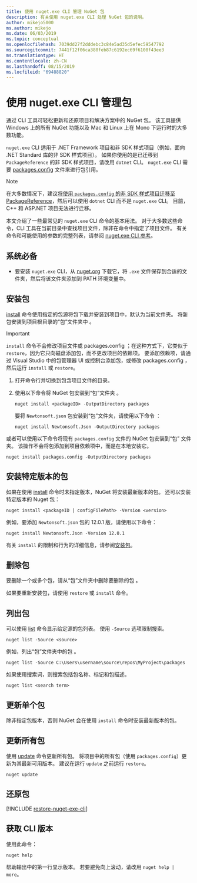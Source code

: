 ```yaml
---
title: 使用 nuget.exe CLI 管理 NuGet 包
description: 有关使用 nuget.exe CLI 处理 NuGet 包的说明。
author: mikejo5000
ms.author: mikejo
ms.date: 06/03/2019
ms.topic: conceptual
ms.openlocfilehash: 7039dd27f2dddebc3c84e5ad35d5efec59547792
ms.sourcegitcommit: 7441f12f06ca380feb87c6192ec69f6108f43ee3
ms.translationtype: HT
ms.contentlocale: zh-CN
ms.lasthandoff: 08/15/2019
ms.locfileid: "69488820"
---
```

# <a name="manage-packages-using-the-nugetexe-cli"></a>使用 nuget.exe CLI 管理包

通过 CLI 工具可轻松更新和还原项目和解决方案中的 NuGet 包。 该工具提供 Windows 上的所有 NuGet 功能以及 Mac 和 Linux 上在 Mono 下运行时的大多数功能。

`nuget.exe` CLI 适用于 .NET Framework 项目和非 SDK 样式项目（例如，面向 .NET Standard 库的非 SDK 样式项目）。 如果你使用的是已迁移到 `PackageReference` 的非 SDK 样式项目，请改用 `dotnet` CLI。 `nuget.exe` CLI 需要 [packages.config](../reference/packages-config.md) 文件来进行包引用。

> [!NOTE]
> 在大多数情况下，建议[将使用 `packages.config` 的非 SDK 样式项目迁移至 PackageReference](../consume-packages/migrate-packages-config-to-package-reference.md)，然后可以使用 `dotnet` CLI 而不是 `nuget.exe` CLI。 目前，C++ 和 ASP.NET 项目无法进行迁移。

本文介绍了一些最常见的 `nuget.exe` CLI 命令的基本用法。 对于大多数这些命令，CLI 工具在当前目录中查找项目文件，除非在命令中指定了项目文件。 有关命令和可能使用的参数的完整列表，请参阅 [nuget.exe CLI 参考](../reference/nuget-exe-cli-reference.md)。

## <a name="prerequisites"></a>系统必备

- 要安装 `nuget.exe` CLI，从 [nuget.org](https://dist.nuget.org/win-x86-commandline/latest/nuget.exe) 下载它，将 `.exe` 文件保存到合适的文件夹，然后将该文件夹添加到 PATH 环境变量中。

## <a name="install-a-package"></a>安装包

[install](../reference/cli-reference/cli-ref-install.md) 命令使用指定的包源将包下载并安装到项目中，默认为当前文件夹。 将新包安装到项目根目录的“包”文件夹中  。

> [!IMPORTANT]
> `install` 命令不会修改项目文件或 packages.config  ；在这种方式下，它类似于 `restore`，因为它只向磁盘添加包，而不更改项目的依赖项。 要添加依赖项，请通过 Visual Studio 中的包管理器 UI 或控制台添加包，或修改 packages.config  ，然后运行 `install` 或 `restore`。

1. 打开命令行并切换到包含项目文件的目录。

2. 使用以下命令将 NuGet 包安装到“包”文件夹  。

    ```cli
    nuget install <packageID> -OutputDirectory packages
    ```

    要将 `Newtonsoft.json` 包安装到“包”文件夹，请使用以下命令  ：

    ```cli
    nuget install Newtonsoft.Json -OutputDirectory packages
    ```

或者可以使用以下命令将现有 `packages.config` 文件的 NuGet 包安装到“包”  文件夹。 该操作不会将包添加到项目依赖项中，而是在本地安装它。

```cli
nuget install packages.config -OutputDirectory packages
```

## <a name="install-a-specific-version-of-a-package"></a>安装特定版本的包

如果在使用 [install](../reference/cli-reference/cli-ref-install.md) 命令时未指定版本，NuGet 将安装最新版本的包。 还可以安装特定版本的 Nuget 包：

```cli
nuget install <packageID | configFilePath> -Version <version>
```

例如，要添加 `Newtonsoft.json` 包的 12.0.1 版，请使用以下命令：

```cli
nuget install Newtonsoft.Json -Version 12.0.1
```

有关 `install` 的限制和行为的详细信息，请参阅[安装包](#install-a-package)。

## <a name="remove-a-package"></a>删除包

要删除一个或多个包，请从“包”文件夹中删除要删除的包  。

如果要重新安装包，请使用 `restore` 或 `install` 命令。

## <a name="list-packages"></a>列出包

可以使用 [list](../reference/cli-reference/cli-ref-list.md) 命令显示给定源的包列表。 使用 `-Source` 选项限制搜索。

```cli
nuget list -Source <source>
```

例如，列出“包”文件夹中的包  。

```cli
nuget list -Source C:\Users\username\source\repos\MyProject\packages
```

如果使用搜索词，则搜索包括包名称、标记和包描述。

```cli
nuget list <search term>
```

## <a name="update-an-individual-package"></a>更新单个包

除非指定包版本，否则 NuGet 会在使用 `install` 命令时安装最新版本的包。

## <a name="update-all-packages"></a>更新所有包

使用 [update](../reference/cli-reference/cli-ref-update.md) 命令更新所有包。 将项目中的所有包（使用 `packages.config`）更新为其最新可用版本。 建议在运行 `update` 之前运行 `restore`。

```cli
nuget update
```

## <a name="restore-packages"></a>还原包

[!INCLUDE [restore-nuget-exe-cli](includes/restore-nuget-exe-cli.md)]

## <a name="get-the-cli-version"></a>获取 CLI 版本

使用此命令：

```cli
nuget help
```

帮助输出中的第一行显示版本。 若要避免向上滚动，请改用 `nuget help | more`。